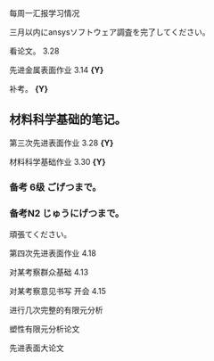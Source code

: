 每周一汇报学习情况

三月以内にansysソフトウェア調査を完了してください。

看论文。 3.28

先进金属表面作业   3.14  **{Y}**

补考。 **{Y}**

## 材料科学基础的笔记。

第三次先进表面作业  3.28 **{Y}**

材料科学基础作业  3.30 **{Y}**



### 备考 6级  ごげつまで。

### 备考N2	じゅうにげつまで。

頑張てください。



第四次先进表面作业 4.18

对某考察群众基础 4.13

对某考察意见书写 开会 4.15

进行几次完整的有限元分析





塑性有限元分析论文

先进表面大论文











